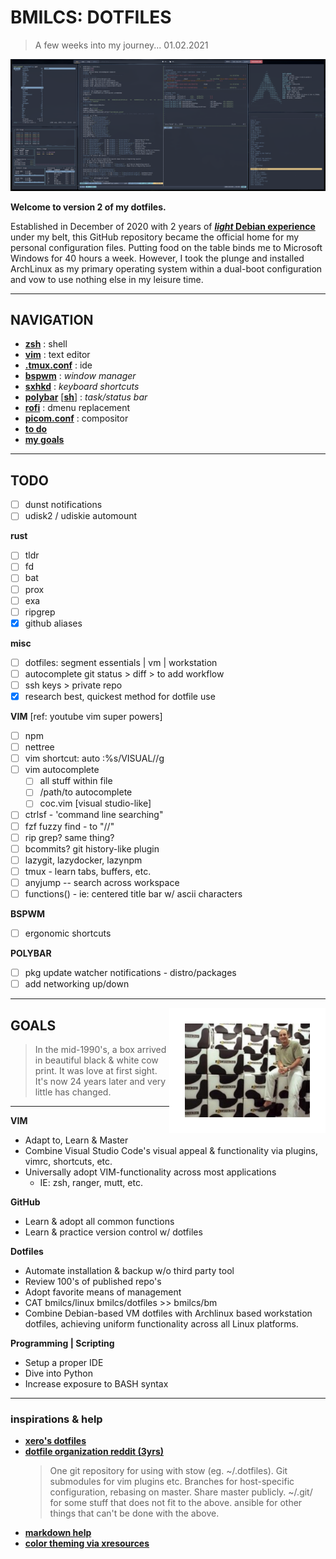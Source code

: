 # BMILCS: DOTFILES
> A few weeks into my journey... 01.02.2021

![desktop](asset/rice.png)
 
**Welcome to version 2 of my dotfiles.** 

Established in December of 2020 with 2 years of [***light* Debian experience**](https://github.com/bmilcs/linux) under my belt, this GitHub repository became the official home for my personal configuration files. Putting food on the table binds me to Microsoft Windows for 40 hours a week. However, I took the plunge and installed ArchLinux as my primary operating system within a dual-boot configuration and vow to use nothing else in my leisure time. 

---

## **NAVIGATION**
- [**zsh**](/zsh/.zsh) : shell
- [**vim**](/vim/.vim) : text editor
- [**.tmux.conf**](/tmux/.tmux.conf) : ide 
- [**bspwm**](/bspwm/.config/bspwm/bspwmrc) :  *window manager*
- [**sxhkd**](/sxhkd/.config/sxhkd/sxhkdrc) : *keyboard shortcuts*
- [**polybar**](/polybar/.config/polybar/bspwm.conf) [[**sh**]](/polybar/.config/polybar/bspwm.sh) : *task/status bar*
- [**rofi**](/rofi/.config/rofi/config.rasi) : dmenu replacement
- [**picom.conf**](/picom/.config/picom/config) : compositor
- [**to do**](#todo)
- [**my goals**](#goals)
---

<a name="todo"/>

## TODO

- [ ] dunst notifications
- [ ] udisk2 / udiskie automount

**rust**

- [ ] tldr
- [ ] fd
- [ ] bat
- [ ] prox
- [ ] exa
- [ ] ripgrep
- [x] github aliases

**misc**
- [ ] dotfiles: segment essentials | vm | workstation
- [ ] autocomplete git status > diff > to add workflow
- [ ] ssh keys > private repo
- [x] research best, quickest method for dotfile use

**VIM** [ref: youtube vim super powers]
- [ ] npm
- [ ] nettree
- [ ] vim shortcut: auto :%s/VISUAL//g
- [ ] vim autocomplete
    - [ ]  all stuff within file 
    - [ ]  /path/to autocomplete
    - [ ] coc.vim [visual studio-like]
- [ ] ctrlsf - 'command line searching"
- [ ] fzf fuzzy find - to "//"
- [ ] rip grep? same thing?
- [ ] bcommits? git history-like plugin
- [ ] lazygit, lazydocker, lazynpm
- [ ] tmux - learn tabs, buffers, etc.
- [ ] anyjump -- search across workspace
- [ ] functions() - ie: centered title bar w/ ascii characters

**BSPWM**
  - [ ] ergonomic shortcuts

**POLYBAR**
  - [ ] pkg update watcher notifications - distro/packages
  - [ ] add networking up/down

---

<a name="goals"/>
<img align="right" src="asset/gw.jpeg" width=200 style="border: 25px solid white">

## GOALS

> In the mid-1990's, a box arrived in beautiful black & white cow print. It was love at first sight. It's now 24 years later and very little has changed. 

---

**VIM**
- Adapt to, Learn & Master 
- Combine Visual Studio Code's visual appeal & functionality via plugins, vimrc, shortcuts, etc.
- Universally adopt VIM-functionality across most applications
  - IE: zsh, ranger, mutt, etc.

**GitHub**
 - Learn & adopt all common functions
 - Learn & practice version control w/ dotfiles

 **Dotfiles**
 - Automate installation & backup w/o third party tool
 - Review 100's of published repo's
 - Adopt favorite means of management
 - CAT bmilcs/linux bmilcs/dotfiles >> bmilcs/bm
  - Combine Debian-based VM dotfiles with Archlinux based workstation dotfiles, achieving uniform functionality across all Linux platforms.

**Programming | Scripting**
 - Setup a proper IDE 
 - Dive into Python
 - Increase exposure to BASH syntax

---

### inspirations & help

- [**xero's dotfiles**](https://github.com/xero/dotfiles)
- [**dotfile organization reddit (3yrs)**](https://www.reddit.com/r/linux/comments/61dbym/managing_dotfiles_a_survey/) 
  > One git repository for using with stow (eg. ~/.dotfiles). Git submodules for vim plugins etc. Branches for host-specific configuration, rebasing on master. Share master publicly.
  > ~/.git/ for some stuff that does not fit to the above.
  > ansible for other things that can't be done with the above.
- [**markdown help**](https://guides.github.com/features/mastering-markdown/)
- [**color theming via xresources**](https://www.reddit.com/r/unixporn/comments/8giij5/guide_defining_program_colors_through_xresources/)

